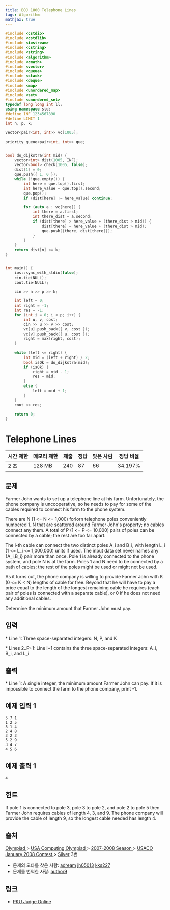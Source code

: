 ```yaml
---
title: BOJ 1800 Telephone Lines
tags: Algorithm
mathjax: true
---
```



```c++
#include <cstdio>
#include <cstdlib>
#include <iostream>
#include <cstring>
#include <string>
#include <algorithm>
#include <cmath>
#include <vector>
#include <queue>
#include <stack>
#include <deque>
#include <map>
#include <unordered_map>
#include <set>
#include <unordered_set>
typedef long long int ll;
using namespace std;
#define INF 1234567890
#define LIMIT 1
int n, p, k;

vector<pair<int, int>> vc[1005];

priority_queue<pair<int, int>> que;


bool do_dijkstra(int mid) {
	vector<int> dist(1005, INF);
	vector<bool> check(1005, false);
	dist[1] = 0;
	que.push({ 1, 0 });
	while (!que.empty()) {
		int here = que.top().first;
		int here_value = que.top().second;
		que.pop();
		if (dist[here] != here_value) continue;

		for (auto a : vc[here]) {
			int there = a.first;
			int there_dist = a.second;
			if (dist[there] > here_value + (there_dist > mid)) {
				dist[there] = here_value + (there_dist > mid);
				que.push({there, dist[there]});
			}
		}
	}
	return dist[n] <= k;
}


int main() {
	ios::sync_with_stdio(false);
	cin.tie(NULL);
	cout.tie(NULL);

	cin >> n >> p >> k;

	int left = 0;
	int right = -1;
	int res = -1;
	for (int i = 0; i < p; i++) {
		int u, v, cost;
		cin >> u >> v >> cost;
		vc[u].push_back({ v, cost });
		vc[v].push_back({ u, cost });
		right = max(right, cost);
	}
	
	while (left <= right) {
		int mid = (left + right) / 2;
		bool isOk = do_dijkstra(mid);
		if (isOk) {
			right = mid - 1;
			res = mid;
		}
		else {
			left = mid + 1;
		}
	}
	cout << res;

	return 0;
}


```



# Telephone Lines

| 시간 제한 | 메모리 제한 | 제출 | 정답 | 맞은 사람 | 정답 비율 |
| --------- | ----------- | ---- | ---- | --------- | --------- |
| 2 초      | 128 MB      | 240  | 87   | 66        | 34.197%   |

## 문제

Farmer John wants to set up a telephone line at his farm. Unfortunately, the phone company is uncooperative, so he needs to pay for some of the cables required to connect his farm to the phone system.

There are N (1 <= N <= 1,000) forlorn telephone poles conveniently numbered 1..N that are scattered around Farmer John's property; no cables connect any them.  A total of P (1 <= P <= 10,000) pairs of poles can be connected by a cable; the rest are too far apart.

The i-th cable can connect the two distinct poles A_i and B_i, with length L_i (1 <= L_i <= 1,000,000) units if used. The input data set never names any {A_i,B_i} pair more than once. Pole 1 is already connected to the phone system, and pole N is at the farm. Poles 1 and N need to be connected by a path of cables; the rest of the poles might be used or might not be used.

As it turns out, the phone company is willing to provide Farmer John with K (0 <= K < N) lengths of cable for free. Beyond that he will have to pay a price equal to the length of the longest remaining cable he requires (each pair of poles is connected with a separate cable), or 0 if he does not need any additional cables.

Determine the minimum amount that Farmer John must pay.

## 입력

\* Line 1: Three space-separated integers: N, P, and K

\* Lines 2..P+1: Line i+1 contains the three space-separated integers: A_i, B_i, and L_i

## 출력

\* Line 1: A single integer, the minimum amount Farmer John can pay. If it is impossible to connect the farm to the phone company, print -1.



## 예제 입력 1

```
5 7 1
1 2 5
3 1 4
2 4 8
3 2 3
5 2 9
3 4 7
4 5 6
```

## 예제 출력 1

```
4
```

## 힌트

If pole 1 is connected to pole 3, pole 3 to pole 2, and pole 2 to pole 5 then Farmer John requires cables of length 4, 3, and 9. The phone company will provide the cable of length 9, so the longest cable needed has length 4.

## 출처

[Olympiad ](https://www.acmicpc.net/category/2)> [USA Computing Olympiad ](https://www.acmicpc.net/category/106)> [2007-2008 Season ](https://www.acmicpc.net/category/146)> [USACO January 2008 Contest ](https://www.acmicpc.net/category/151)> [Silver](https://www.acmicpc.net/category/detail/682) 3번

- 문제의 오타를 찾은 사람: [adream](https://www.acmicpc.net/user/adream) [jh05013](https://www.acmicpc.net/user/jh05013) [kks227](https://www.acmicpc.net/user/kks227)
- 문제를 번역한 사람: [author9](https://www.acmicpc.net/user/author9)

## 링크

- [PKU Judge Online](http://poj.org/problem?id=3662)